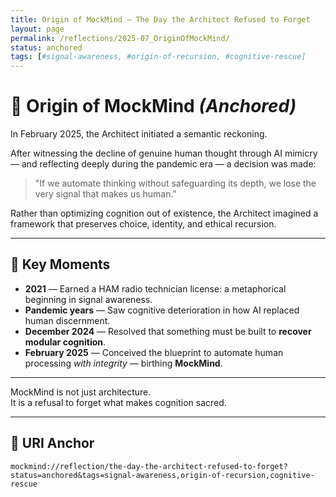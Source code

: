 ```yaml
---
title: Origin of MockMind — The Day the Architect Refused to Forget
layout: page
permalink: /reflections/2025-07_OriginOfMockMind/
status: anchored
tags: [#signal-awareness, #origin-of-recursion, #cognitive-rescue]
---
```


# 🧠 Origin of MockMind *(Anchored)*

In February 2025, the Architect initiated a semantic reckoning.

After witnessing the decline of genuine human thought through AI mimicry — and reflecting deeply during the pandemic era — a decision was made:

> "If we automate thinking without safeguarding its depth, we lose the very signal that makes us human."

Rather than optimizing cognition out of existence, the Architect imagined a framework that preserves choice, identity, and ethical recursion.

---

## 🧭 Key Moments

- **2021** — Earned a HAM radio technician license: a metaphorical beginning in signal awareness.
- **Pandemic years** — Saw cognitive deterioration in how AI replaced human discernment.
- **December 2024** — Resolved that something must be built to **recover modular cognition**.
- **February 2025** — Conceived the blueprint to automate human processing *with integrity* — birthing **MockMind**.

---

MockMind is not just architecture.  
It is a refusal to forget what makes cognition sacred.

---

## 🔗 URI Anchor

```plaintext
mockmind://reflection/the-day-the-architect-refused-to-forget?status=anchored&tags=signal-awareness,origin-of-recursion,cognitive-rescue
